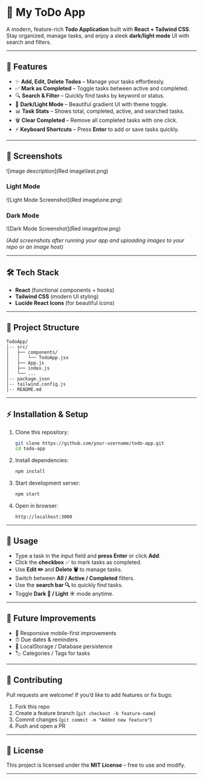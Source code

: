 # 📝 My ToDo App

A modern, feature-rich **Todo Application** built with **React + Tailwind CSS**.
Stay organized, manage tasks, and enjoy a sleek **dark/light mode** UI with search and filters.

---

## 🚀 Features

* ✨ **Add, Edit, Delete Todos** – Manage your tasks effortlessly.
* ✅ **Mark as Completed** – Toggle tasks between active and completed.
* 🔍 **Search & Filter** – Quickly find tasks by keyword or status.
* 🎨 **Dark/Light Mode** – Beautiful gradient UI with theme toggle.
* 📊 **Task Stats** – Shows total, completed, active, and searched tasks.
* 🗑️ **Clear Completed** – Remove all completed tasks with one click.
* ⚡ **Keyboard Shortcuts** – Press **Enter** to add or save tasks quickly.

---

## 📸 Screenshots
![image description](Red image\lest.png)

### Light Mode

![Light Mode Screenshot](Red image\one.png)

### Dark Mode

![Dark Mode Screenshot](Red image\tow.png)

*(Add screenshots after running your app and uploading images to your repo or an image host)*

---

## 🛠️ Tech Stack

* **React** (functional components + hooks)
* **Tailwind CSS** (modern UI styling)
* **Lucide React Icons** (for beautiful icons)

---

## 📂 Project Structure

```
TodoApp/
│-- src/
│   ├── components/
│   │   └── TodoApp.jsx
│   ├── App.js
│   ├── index.js
│   └── ...
│-- package.json
│-- tailwind.config.js
│-- README.md
```

---

## ⚡ Installation & Setup

1. Clone this repository:

   ```bash
   git clone https://github.com/your-username/todo-app.git
   cd todo-app
   ```

2. Install dependencies:

   ```bash
   npm install
   ```

3. Start development server:

   ```bash
   npm start
   ```

4. Open in browser:

   ```
   http://localhost:3000
   ```

---

## 📌 Usage

* Type a task in the input field and **press Enter** or click **Add**.
* Click the **checkbox** ✅ to mark tasks as completed.
* Use **Edit ✏️** and **Delete 🗑️** to manage tasks.
* Switch between **All / Active / Completed** filters.
* Use the **search bar 🔍** to quickly find tasks.
* Toggle **Dark 🌙 / Light ☀️** mode anytime.

---

## 🔮 Future Improvements

* 📱 Responsive mobile-first improvements
* ⏰ Due dates & reminders
* 💾 LocalStorage / Database persistence
* 🏷️ Categories / Tags for tasks

---

## 🤝 Contributing

Pull requests are welcome! If you’d like to add features or fix bugs:

1. Fork this repo
2. Create a feature branch (`git checkout -b feature-name`)
3. Commit changes (`git commit -m "Added new feature"`)
4. Push and open a PR

---

## 📄 License

This project is licensed under the **MIT License** – free to use and modify.

---